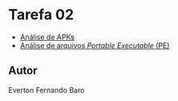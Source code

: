 # Tarefa 02

- [Análise de APKs](https://github.com/efbaro/CDadosSeg/blob/main/T2/Parte1/README.md)
- [Análise de arquivos *Portable Executable* (PE)](https://github.com/efbaro/CDadosSeg/blob/main/T2/Parte2/README.md)

## Autor

Everton Fernando Baro
